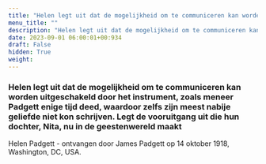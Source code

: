 ```yaml
---
title: "Helen legt uit dat de mogelijkheid om te communiceren kan worden uitgeschakeld door het instrument, zoals meneer Padgett enige tijd deed, waardoor zelfs zijn meest nabije geliefde niet kon schrijven. Legt de vooruitgang uit die hun dochter, Nita, nu in de geestenwereld maakt"
menu_title: ""
description: "Helen legt uit dat de mogelijkheid om te communiceren kan worden uitgeschakeld door het instrument, zoals meneer Padgett enige tijd deed, waardoor zelfs zijn meest nabije geliefde niet kon schrijven. Legt de vooruitgang uit die hun dochter, Nita, nu in de geestenwereld maakt"
date: 2023-09-01 06:00:01+00:934
draft: False
hidden: True
weight:
---
```

### Helen legt uit dat de mogelijkheid om te communiceren kan worden uitgeschakeld door het instrument, zoals meneer Padgett enige tijd deed, waardoor zelfs zijn meest nabije geliefde niet kon schrijven. Legt de vooruitgang uit die hun dochter, Nita, nu in de geestenwereld maakt

Helen Padgett - ontvangen door James Padgett op 14 oktober 1918, Washington, DC, USA.
